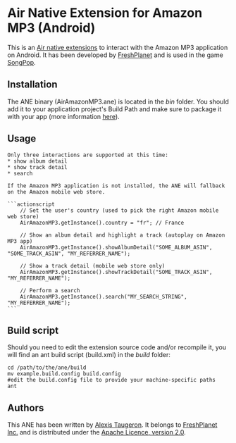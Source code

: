 Air Native Extension for Amazon MP3 (Android)
======================================

This is an [Air native extensions](http://www.adobe.com/devnet/air/native-extensions-for-air.html) to interact with the Amazon MP3 application on Android. It has been developed by [FreshPlanet](http://freshplanet.com) and is used in the game [SongPop](http://songpop.fm).


Installation
---------

The ANE binary (AirAmazonMP3.ane) is located in the *bin* folder. You should add it to your application project's Build Path and make sure to package it with your app (more information [here](http://help.adobe.com/en_US/air/build/WS597e5dadb9cc1e0253f7d2fc1311b491071-8000.html)).


Usage
-----

	Only three interactions are supported at this time:
	* show album detail
	* show track detail
	* search

	If the Amazon MP3 application is not installed, the ANE will fallback on the Amazon mobile web store.
    
    ```actionscript
    	// Set the user's country (used to pick the right Amazon mobile web store)
    	AirAmazonMP3.getInstance().country = "fr"; // France

    	// Show an album detail and highlight a track (autoplay on Amazon MP3 app)
    	AirAmazonMP3.getInstance().showAlbumDetail("SOME_ALBUM_ASIN", "SOME_TRACK_ASIN", "MY_REFERRER_NAME");

    	// Show a track detail (mobile web store only)
    	AirAmazonMP3.getInstance().showTrackDetail("SOME_TRACK_ASIN", "MY_REFERRER_NAME");

    	// Perform a search
    	AirAmazonMP3.getInstance().search("MY_SEARCH_STRING", "MY_REFERRER_NAME");
    ```


Build script
---------

Should you need to edit the extension source code and/or recompile it, you will find an ant build script (build.xml) in the *build* folder:

    cd /path/to/the/ane/build
    mv example.build.config build.config
    #edit the build.config file to provide your machine-specific paths
    ant

Authors
------

This ANE has been written by [Alexis Taugeron](http://alexistaugeron.com). It belongs to [FreshPlanet Inc.](http://freshplanet.com) and is distributed under the [Apache Licence, version 2.0](http://www.apache.org/licenses/LICENSE-2.0).